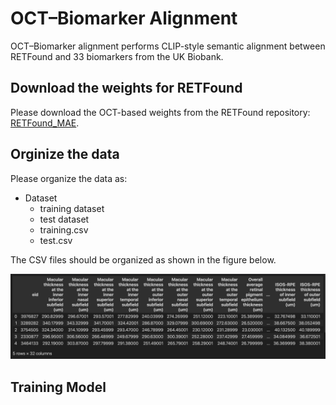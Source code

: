 # OCT–Biomarker Alignment
OCT–Biomarker alignment performs CLIP-style semantic alignment between RETFound and 33 biomarkers from the UK Biobank.

## Download the weights for RETFound
Please download the OCT-based weights from the RETFound repository: [RETFound_MAE](https://github.com/rmaphoh/RETFound_MAE).

## Orginize the data
Please organize the data as:
- Dataset
  - training dataset
  - test dataset
  - training.csv
  - test.csv

The CSV files should be organized as shown in the figure below.

![Dataset layout](./data_architecture.png)

## Training Model




